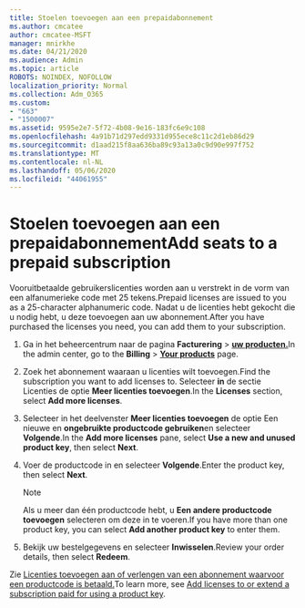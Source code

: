 ```yaml
---
title: Stoelen toevoegen aan een prepaidabonnement
ms.author: cmcatee
author: cmcatee-MSFT
manager: mnirkhe
ms.date: 04/21/2020
ms.audience: Admin
ms.topic: article
ROBOTS: NOINDEX, NOFOLLOW
localization_priority: Normal
ms.collection: Adm_O365
ms.custom:
- "663"
- "1500007"
ms.assetid: 9595e2e7-5f72-4b08-9e16-183fc6e9c108
ms.openlocfilehash: 4a91b71d297edd9331d955ece8c11c2d1eb86d29
ms.sourcegitcommit: d1aad215f8aa636ba89c93a13a0c9d90e997f752
ms.translationtype: MT
ms.contentlocale: nl-NL
ms.lasthandoff: 05/06/2020
ms.locfileid: "44061955"
---
```

# <a name="add-seats-to-a-prepaid-subscription"></a><span data-ttu-id="fb88d-102">Stoelen toevoegen aan een prepaidabonnement</span><span class="sxs-lookup"><span data-stu-id="fb88d-102">Add seats to a prepaid subscription</span></span>

<span data-ttu-id="fb88d-103">Vooruitbetaalde gebruikerslicenties worden aan u verstrekt in de vorm van een alfanumerieke code met 25 tekens.</span><span class="sxs-lookup"><span data-stu-id="fb88d-103">Prepaid licenses are issued to you as a 25-character alphanumeric code.</span></span> <span data-ttu-id="fb88d-104">Nadat u de licenties hebt gekocht die u nodig hebt, u deze toevoegen aan uw abonnement.</span><span class="sxs-lookup"><span data-stu-id="fb88d-104">After you have purchased the licenses you need, you can add them to your subscription.</span></span> 

1. <span data-ttu-id="fb88d-105">Ga in het beheercentrum naar de pagina **Facturering** > **[uw producten.](https://go.microsoft.com/fwlink/p/?linkid=842054)**</span><span class="sxs-lookup"><span data-stu-id="fb88d-105">In the admin center, go to the **Billing** > **[Your products](https://go.microsoft.com/fwlink/p/?linkid=842054)** page.</span></span>

2. <span data-ttu-id="fb88d-106">Zoek het abonnement waaraan u licenties wilt toevoegen.</span><span class="sxs-lookup"><span data-stu-id="fb88d-106">Find the subscription you want to add licenses to.</span></span> <span data-ttu-id="fb88d-107">Selecteer **in** de sectie Licenties de optie **Meer licenties toevoegen**.</span><span class="sxs-lookup"><span data-stu-id="fb88d-107">In the **Licenses** section, select **Add more licenses**.</span></span>

3. <span data-ttu-id="fb88d-108">Selecteer in het deelvenster **Meer licenties toevoegen** de optie Een nieuwe en **ongebruikte productcode gebruiken**en selecteer **Volgende**.</span><span class="sxs-lookup"><span data-stu-id="fb88d-108">In the **Add more licenses** pane, select **Use a new and unused product key**, then select **Next**.</span></span>

4. <span data-ttu-id="fb88d-109">Voer de productcode in en selecteer **Volgende**.</span><span class="sxs-lookup"><span data-stu-id="fb88d-109">Enter the product key, then select **Next**.</span></span>

    > [!NOTE]
    > <span data-ttu-id="fb88d-110">Als u meer dan één productcode hebt, u **Een andere productcode toevoegen** selecteren om deze in te voeren.</span><span class="sxs-lookup"><span data-stu-id="fb88d-110">If you have more than one product key, you can select **Add another product key** to enter them.</span></span>

5. <span data-ttu-id="fb88d-111">Bekijk uw bestelgegevens en selecteer **Inwisselen**.</span><span class="sxs-lookup"><span data-stu-id="fb88d-111">Review your order details, then select **Redeem**.</span></span>

<span data-ttu-id="fb88d-112">Zie [Licenties toevoegen aan of verlengen van een abonnement waarvoor een productcode is betaald.](https://docs.microsoft.com/office365/admin/misc/add-licenses-using-product-key)</span><span class="sxs-lookup"><span data-stu-id="fb88d-112">To learn more, see [Add licenses to or extend a subscription paid for using a product key](https://docs.microsoft.com/office365/admin/misc/add-licenses-using-product-key).</span></span>